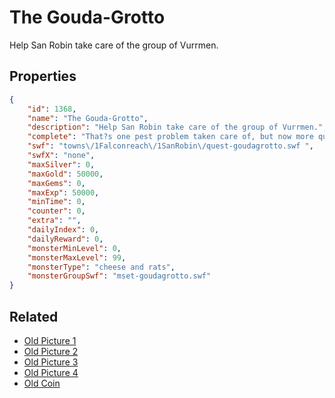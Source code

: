 # The Gouda-Grotto

Help San Robin take care of the group of Vurrmen.

## Properties

```json
{
    "id": 1368,
    "name": "The Gouda-Grotto",
    "description": "Help San Robin take care of the group of Vurrmen.",
    "complete": "That?s one pest problem taken care of, but now more questions about San Robin remain.",
    "swf": "towns\/1Falconreach\/1SanRobin\/quest-goudagrotto.swf ",
    "swfX": "none",
    "maxSilver": 0,
    "maxGold": 50000,
    "maxGems": 0,
    "maxExp": 50000,
    "minTime": 0,
    "counter": 0,
    "extra": "",
    "dailyIndex": 0,
    "dailyReward": 0,
    "monsterMinLevel": 0,
    "monsterMaxLevel": 99,
    "monsterType": "cheese and rats",
    "monsterGroupSwf": "mset-goudagrotto.swf"
}
```

## Related

- [Old Picture 1](../items/15981-old-picture-1.md)
- [Old Picture 2](../items/15982-old-picture-2.md)
- [Old Picture 3](../items/15983-old-picture-3.md)
- [Old Picture 4](../items/15984-old-picture-4.md)
- [Old Coin](../items/15985-old-coin.md)

